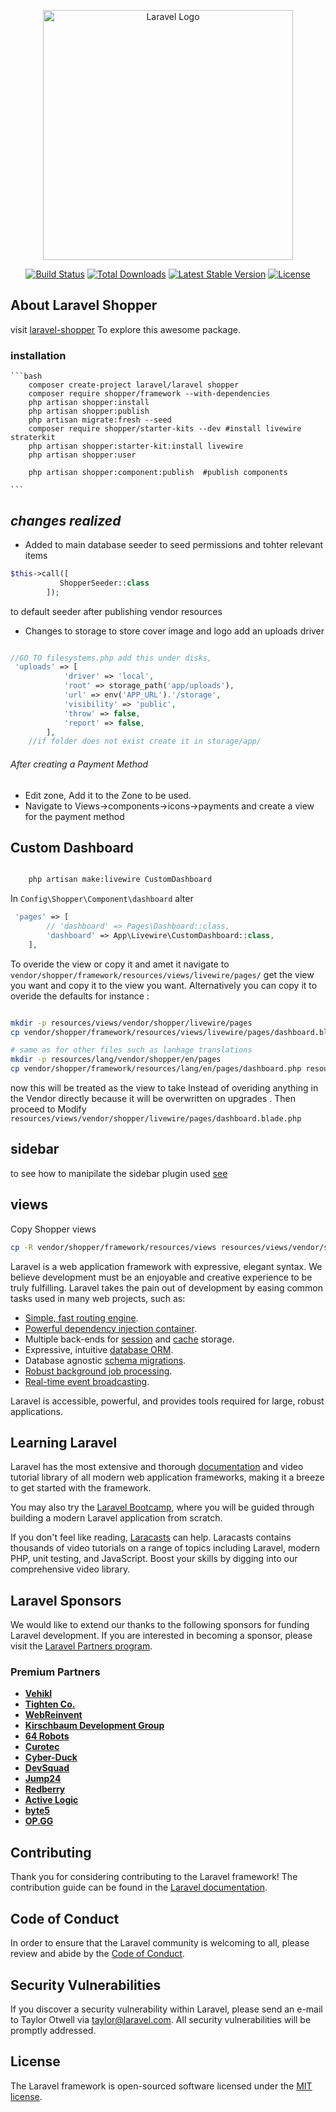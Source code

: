 <p align="center"><a href="https://laravel.com" target="_blank"><img src="https://raw.githubusercontent.com/laravel/art/master/logo-lockup/5%20SVG/2%20CMYK/1%20Full%20Color/laravel-logolockup-cmyk-red.svg" width="400" alt="Laravel Logo"></a></p>

<p align="center">
<a href="https://github.com/laravel/framework/actions"><img src="https://github.com/laravel/framework/workflows/tests/badge.svg" alt="Build Status"></a>
<a href="https://packagist.org/packages/laravel/framework"><img src="https://img.shields.io/packagist/dt/laravel/framework" alt="Total Downloads"></a>
<a href="https://packagist.org/packages/laravel/framework"><img src="https://img.shields.io/packagist/v/laravel/framework" alt="Latest Stable Version"></a>
<a href="https://packagist.org/packages/laravel/framework"><img src="https://img.shields.io/packagist/l/laravel/framework" alt="License"></a>
</p>

## About Laravel Shopper 

visit [laravel-shopper](https://laravelshopper.dev/docs/2.x) To explore this awesome package.

### installation 

    ```bash
        composer create-project laravel/laravel shopper
        composer require shopper/framework --with-dependencies
        php artisan shopper:install
        php artisan shopper:publish
        php artisan migrate:fresh --seed
        composer require shopper/starter-kits --dev #install livewire straterkit
        php artisan shopper:starter-kit:install livewire
        php artisan shopper:user

        php artisan shopper:component:publish  #publish components

    ```

## ***changes realized***

- Added to main database seeder to seed permissions and tohter relevant items 

```php
$this->call([
           ShopperSeeder::class
        ]);
```
to default seeder after publishing vendor resources 

- Changes to storage to store cover image and logo add an uploads driver 

```php

//GO TO filesystems.php add this under disks,
 'uploads' => [
            'driver' => 'local',
            'root' => storage_path('app/uploads'),
            'url' => env('APP_URL').'/storage',
            'visibility' => 'public',
            'throw' => false,
            'report' => false,
        ],
    //if folder does not exist create it in storage/app/

```

###### After creating a Payment Method
- Edit zone, Add it to the Zone to be used.
- Navigate to Views->components->icons->payments and create a view for the payment method

## Custom Dashboard

```bash

    php artisan make:livewire CustomDashboard

```
In `Config\Shopper\Component\dashboard` alter 

```php
 'pages' => [
        // 'dashboard' => Pages\Dashboard::class,
        'dashboard' => App\Livewire\CustomDashboard::class,
    ],
```
To overide the view or copy it and amet it navigate to `vendor/shopper/framework/resources/views/livewire/pages/` get the view you want and copy it to the view you want. Alternatively you can copy it to overide the defaults for instance :

```bash

mkdir -p resources/views/vendor/shopper/livewire/pages
cp vendor/shopper/framework/resources/views/livewire/pages/dashboard.blade.php resources/views/vendor/shopper/livewire/pages/

# same as for other files such as lanhage translations
mkdir -p resources/lang/vendor/shopper/en/pages
cp vendor/shopper/framework/resources/lang/en/pages/dashboard.php resources/lang/vendor/shopper/en/pages/


``` 
now this will be treated as the view to take Instead of overiding anything in the Vendor directly because it will be overwritten on upgrades . Then proceed to Modify `resources/views/vendor/shopper/livewire/pages/dashboard.blade.php`

## sidebar

to see how to manipilate the sidebar plugin used [see](https://github.com/shopperlabs/shopper/blob/2.x/packages/admin/docs/content/extending/navigation.md)

## views

Copy Shopper views 
```bash 
cp -R vendor/shopper/framework/resources/views resources/views/vendor/shopper
```
Laravel is a web application framework with expressive, elegant syntax. We believe development must be an enjoyable and creative experience to be truly fulfilling. Laravel takes the pain out of development by easing common tasks used in many web projects, such as:

- [Simple, fast routing engine](https://laravel.com/docs/routing).
- [Powerful dependency injection container](https://laravel.com/docs/container).
- Multiple back-ends for [session](https://laravel.com/docs/session) and [cache](https://laravel.com/docs/cache) storage.
- Expressive, intuitive [database ORM](https://laravel.com/docs/eloquent).
- Database agnostic [schema migrations](https://laravel.com/docs/migrations).
- [Robust background job processing](https://laravel.com/docs/queues).
- [Real-time event broadcasting](https://laravel.com/docs/broadcasting).

Laravel is accessible, powerful, and provides tools required for large, robust applications.

## Learning Laravel

Laravel has the most extensive and thorough [documentation](https://laravel.com/docs) and video tutorial library of all modern web application frameworks, making it a breeze to get started with the framework.

You may also try the [Laravel Bootcamp](https://bootcamp.laravel.com), where you will be guided through building a modern Laravel application from scratch.

If you don't feel like reading, [Laracasts](https://laracasts.com) can help. Laracasts contains thousands of video tutorials on a range of topics including Laravel, modern PHP, unit testing, and JavaScript. Boost your skills by digging into our comprehensive video library.

## Laravel Sponsors

We would like to extend our thanks to the following sponsors for funding Laravel development. If you are interested in becoming a sponsor, please visit the [Laravel Partners program](https://partners.laravel.com).

### Premium Partners

- **[Vehikl](https://vehikl.com/)**
- **[Tighten Co.](https://tighten.co)**
- **[WebReinvent](https://webreinvent.com/)**
- **[Kirschbaum Development Group](https://kirschbaumdevelopment.com)**
- **[64 Robots](https://64robots.com)**
- **[Curotec](https://www.curotec.com/services/technologies/laravel/)**
- **[Cyber-Duck](https://cyber-duck.co.uk)**
- **[DevSquad](https://devsquad.com/hire-laravel-developers)**
- **[Jump24](https://jump24.co.uk)**
- **[Redberry](https://redberry.international/laravel/)**
- **[Active Logic](https://activelogic.com)**
- **[byte5](https://byte5.de)**
- **[OP.GG](https://op.gg)**

## Contributing

Thank you for considering contributing to the Laravel framework! The contribution guide can be found in the [Laravel documentation](https://laravel.com/docs/contributions).

## Code of Conduct

In order to ensure that the Laravel community is welcoming to all, please review and abide by the [Code of Conduct](https://laravel.com/docs/contributions#code-of-conduct).

## Security Vulnerabilities

If you discover a security vulnerability within Laravel, please send an e-mail to Taylor Otwell via [taylor@laravel.com](mailto:taylor@laravel.com). All security vulnerabilities will be promptly addressed.

## License

The Laravel framework is open-sourced software licensed under the [MIT license](https://opensource.org/licenses/MIT).
